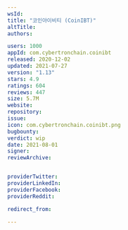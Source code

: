 ```yaml
---
wsId: 
title: "코인아이비티 (CoinIBT)"
altTitle: 
authors:

users: 1000
appId: com.cybertronchain.coinibt
released: 2020-12-02
updated: 2021-07-27
version: "1.13"
stars: 4.9
ratings: 604
reviews: 447
size: 5.7M
website: 
repository: 
issue: 
icon: com.cybertronchain.coinibt.png
bugbounty: 
verdict: wip
date: 2021-08-01
signer: 
reviewArchive:


providerTwitter: 
providerLinkedIn: 
providerFacebook: 
providerReddit: 

redirect_from:

---
```



